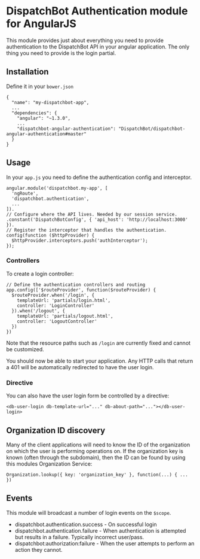 # DispatchBot Authentication module for AngularJS

This module provides just about everything you need to provide authentication
to the DispatchBot API in your angular application. The only thing you need to
provide is the login partial.

## Installation

Define it in your `bower.json`

    {
      "name": "my-dispatchbot-app",
      ...
      "dependencies": {
        "angular": "~1.3.0",
        ...
        "dispatchbot-angular-authentication": "DispatchBot/dispatchbot-angular-authentication#master"
      }
    }

## Usage

In your `app.js` you need to define the authentication config and interceptor.

    angular.module('dispatchbot.my-app', [
      'ngRoute',
      'dispatchbot.authentication',
      ...
    ]).
    // Configure where the API lives. Needed by our session service.
    .constant('DispatchBotConfig', { 'api_host': 'http://localhost:3000' }).
    // Register the interceptor that handles the authentication.
    config(function ($httpProvider) {
      $httpProvider.interceptors.push('authInterceptor');
    });

### Controllers

To create a login controller:

    // Define the authentication controllers and routing
    app.config(['$routeProvider', function($routeProvider) {
      $routeProvider.when('/login', {
        templateUrl: 'partials/login.html',
        controller: 'LoginController'
      }).when('/logout', {
        templateUrl: 'partials/logout.html',
        controller: 'LogoutController'
      })
    })

Note that the resource paths such as `/login` are currently fixed and cannot be
customized.

You should now be able to start your application. Any HTTP calls that return a 401
will be automatically redirected to have the user login.

### Directive

You can also have the user login form be controlled by a directive:

    <db-user-login db-template-url="..." db-about-path="..."></db-user-login>

## Organization ID discovery

Many of the client applications will need to know the ID of the organization on
which the user is performing operations on. If the organization key is known (often
through the subdomain), then the ID can be found by using this modules Organization
Service:

    Organization.lookup({ key: 'organization_key' }, function(...) { ... })

## Events

This module will broadcast a number of login events on the `$scope`.

* dispatchbot.authentication.success - On successful login
* dispatchbot.authentication.failure - When authentication is attempted but results in a failure. Typically incorrect user/pass.
* dispatchbot:authorization:failure - When the user attempts to perform an action they cannot.
